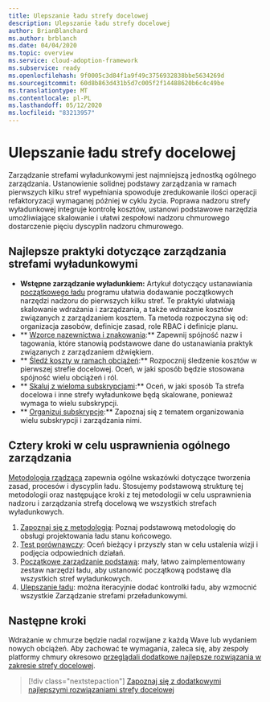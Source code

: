```yaml
---
title: Ulepszanie ładu strefy docelowej
description: Ulepszanie ładu strefy docelowej
author: BrianBlanchard
ms.author: brblanch
ms.date: 04/04/2020
ms.topic: overview
ms.service: cloud-adoption-framework
ms.subservice: ready
ms.openlocfilehash: 9f0005c3d84f1a9f49c3756932838bbe5634269d
ms.sourcegitcommit: 60d8b863d431b5d7c005f2f14488620b6c4c49be
ms.translationtype: MT
ms.contentlocale: pl-PL
ms.lasthandoff: 05/12/2020
ms.locfileid: "83213957"
---
```

# <a name="improve-landing-zone-governance"></a>Ulepszanie ładu strefy docelowej

Zarządzanie strefami wyładunkowymi jest najmniejszą jednostką ogólnego zarządzania. Ustanowienie solidnej podstawy zarządzania w ramach pierwszych kilku stref wypełniania spowoduje zredukowanie ilości operacji refaktoryzacji wymaganej później w cyklu życia. Poprawa nadzoru strefy wyładunkowej integruje kontrolę kosztów, ustanowi podstawowe narzędzia umożliwiające skalowanie i ułatwi zespołowi nadzoru chmurowego dostarczenie pięciu dyscyplin nadzoru chmurowego.

## <a name="landing-zone-governance-best-practices"></a>Najlepsze praktyki dotyczące zarządzania strefami wyładunkowymi

- **Wstępne zarządzanie wyładunkiem:** Artykuł dotyczący ustanawiania [początkowego ładu](../../govern/guides/complex/index.md) programu ułatwia dodawanie początkowych narzędzi nadzoru do pierwszych kilku stref. Te praktyki ułatwiają skalowanie wdrażania i zarządzania, a także wdrażanie kosztów związanych z zarządzaniem kosztem. Ta metoda rozpoczyna się od: organizacja zasobów, definicje zasad, role RBAC i definicje planu.
- ** [Wzorce nazewnictwa i znakowania](../azure-best-practices/naming-and-tagging.md):** Zapewnij spójność nazw i tagowania, które stanowią podstawowe dane do ustanawiania praktyk związanych z zarządzaniem dźwiękiem.
- ** [Śledź koszty w ramach obciążeń](../azure-best-practices/track-costs.md):** Rozpocznij śledzenie kosztów w pierwszej strefie docelowej. Oceń, w jaki sposób będzie stosowana spójność wielu obciążeń i ról.
- ** [Skaluj z wieloma subskrypcjami](../azure-best-practices/scale-subscriptions.md):** Oceń, w jaki sposób Ta strefa docelowa i inne strefy wyładunkowe będą skalowane, ponieważ wymaga to wielu subskrypcji.
- ** [Organizuj subskrypcje](../azure-best-practices/organize-subscriptions.md):** Zapoznaj się z tematem organizowania wielu subskrypcji i zarządzania nimi.

## <a name="four-steps-to-improve-overall-governance"></a>Cztery kroki w celu usprawnienia ogólnego zarządzania

[Metodologia rządząca](../../govern/index.md) zapewnia ogólne wskazówki dotyczące tworzenia zasad, procesów i dyscyplin ładu. Stosujemy podstawową strukturę tej metodologii oraz następujące kroki z tej metodologii w celu usprawnienia nadzoru i zarządzania strefą docelową we wszystkich strefach wyładunkowych.

1. [Zapoznaj się z metodologią](../../govern/methodology.md): Poznaj podstawową metodologię do obsługi projektowania ładu stanu końcowego.
2. [Test porównawczy](../../govern/benchmark.md): Oceń bieżący i przyszły stan w celu ustalenia wizji i podjęcia odpowiednich działań.
3. [Początkowe zarządzanie podstawą](../../govern/initial-foundation.md): mały, łatwo zaimplementowany zestaw narzędzi ładu, aby ustanowić początkową podstawę dla wszystkich stref wyładunkowych.
4. [Ulepszanie ładu](../../govern/foundation-improvements.md): można iteracyjnie dodać kontrolki ładu, aby wzmocnić wszystkie Zarządzanie strefami przeładunkowymi.

## <a name="next-steps"></a>Następne kroki

Wdrażanie w chmurze będzie nadal rozwijane z każdą Wave lub wydaniem nowych obciążeń. Aby zachować te wymagania, zaleca się, aby zespoły platformy chmury okresowo [przeglądali dodatkowe najlepsze rozwiązania w zakresie strefy docelowej](../azure-best-practices/index.md).

> [!div class="nextstepaction"]
> [Zapoznaj się z dodatkowymi najlepszymi rozwiązaniami strefy docelowej](../azure-best-practices/index.md)
